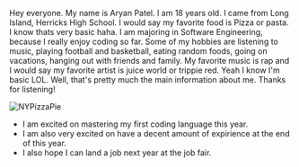 Hey everyone. My name is Aryan Patel. I am 18 years old. I came from Long Island, Herricks High School. I would say my favorite food is Pizza or pasta. I know thats very basic haha. I am majoring in Software Engineering, because I really enjoy coding so far. Some of my hobbies are listening to music, playing football and basketball, eating random foods, going on vacations, hanging out with friends and family. My favorite music is rap and I would say my favorite artist is juice world or trippie red. Yeah I know I'm basic LOL. Well, that's pretty much the main information about me. Thanks for listening!

![NYPizzaPie](https://user-images.githubusercontent.com/112006357/191651144-40521ae5-b9b3-4fdc-8dd4-2a7b2871b4b5.jpg)

- I am excited on mastering my first coding language this year.
- I am also very excited on have a decent amount of expirience at the end of this year.
- I also hope I can land a job next year at the job fair. 
